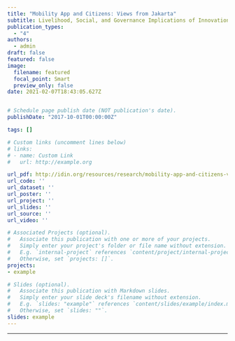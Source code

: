 ```yaml
---
title: "Mobility App and Citizens: Views from Jakarta"
subtitle: Livelihood, Social, and Governance Implications of Innovation in Informal Transportation in the Developing World
publication_types:
  - "4"
authors:
  - admin
draft: false
featured: false
image:
  filename: featured
  focal_point: Smart
  preview_only: false
date: 2021-02-07T18:43:05.627Z


# Schedule page publish date (NOT publication's date).
publishDate: "2017-10-01T00:00:00Z"

tags: []

# Custom links (uncomment lines below)
# links:
# - name: Custom Link
#   url: http://example.org

url_pdf: http://idin.org/resources/research/mobility-app-and-citizens-views-jakarta
url_code: ''
url_dataset: ''
url_poster: ''
url_project: ''
url_slides: ''
url_source: ''
url_video: ''

# Associated Projects (optional).
#   Associate this publication with one or more of your projects.
#   Simply enter your project's folder or file name without extension.
#   E.g. `internal-project` references `content/project/internal-project/index.md`.
#   Otherwise, set `projects: []`.
projects:
- example

# Slides (optional).
#   Associate this publication with Markdown slides.
#   Simply enter your slide deck's filename without extension.
#   E.g. `slides: "example"` references `content/slides/example/index.md`.
#   Otherwise, set `slides: ""`.
slides: example
---
```

---
